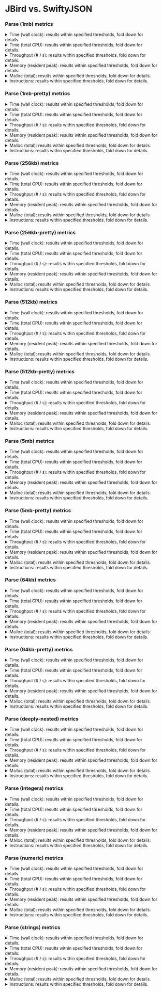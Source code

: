 # JBird vs. SwiftyJSON

### Parse (1mb) metrics

<details><summary>Time (wall clock): results within specified thresholds, fold down for details.</summary>
<p>

|         Time (wall clock) (μs) *         |        p0 |       p25 |       p50 |       p75 |       p90 |       p99 |      p100 |   Samples |
|:----------------------------------------:|----------:|----------:|----------:|----------:|----------:|----------:|----------:|----------:|
|                swiftyjson                |        10 |        10 |        10 |        10 |        11 |        12 |        12 |        97 |
|                  jbird                   |         2 |         2 |         2 |         2 |         2 |         3 |         3 |       466 |
|                    Δ                     |        -8 |        -8 |        -8 |        -8 |        -9 |        -9 |        -9 |       369 |
|              Improvement %               |        80 |        80 |        80 |        80 |        82 |        75 |        75 |       369 |

<p>
</details>

<details><summary>Time (total CPU): results within specified thresholds, fold down for details.</summary>
<p>

|         Time (total CPU) (μs) *          |        p0 |       p25 |       p50 |       p75 |       p90 |       p99 |      p100 |   Samples |
|:----------------------------------------:|----------:|----------:|----------:|----------:|----------:|----------:|----------:|----------:|
|                swiftyjson                |        10 |        10 |        10 |        10 |        11 |        12 |        12 |        97 |
|                  jbird                   |         2 |         2 |         2 |         2 |         2 |         3 |         3 |       466 |
|                    Δ                     |        -8 |        -8 |        -8 |        -8 |        -9 |        -9 |        -9 |       369 |
|              Improvement %               |        80 |        80 |        80 |        80 |        82 |        75 |        75 |       369 |

<p>
</details>

<details><summary>Throughput (# / s): results within specified thresholds, fold down for details.</summary>
<p>

|          Throughput (# / s) (#)          |        p0 |       p25 |       p50 |       p75 |       p90 |       p99 |      p100 |   Samples |
|:----------------------------------------:|----------:|----------:|----------:|----------:|----------:|----------:|----------:|----------:|
|                swiftyjson                |       103 |        99 |        98 |        96 |        92 |        85 |        85 |        97 |
|                  jbird                   |       534 |       486 |       481 |       473 |       461 |       385 |       309 |       466 |
|                    Δ                     |       431 |       387 |       383 |       377 |       369 |       300 |       224 |       369 |
|              Improvement %               |       418 |       391 |       391 |       393 |       401 |       353 |       264 |       369 |

<p>
</details>

<details><summary>Memory (resident peak): results within specified thresholds, fold down for details.</summary>
<p>

|        Memory (resident peak) (M)        |        p0 |       p25 |       p50 |       p75 |       p90 |       p99 |      p100 |   Samples |
|:----------------------------------------:|----------:|----------:|----------:|----------:|----------:|----------:|----------:|----------:|
|                swiftyjson                |        27 |        64 |        99 |       135 |       156 |       169 |       169 |        97 |
|                  jbird                   |        29 |        31 |        31 |        31 |        31 |        31 |        31 |       466 |
|                    Δ                     |         2 |       -33 |       -68 |      -104 |      -125 |      -138 |      -138 |       369 |
|              Improvement %               |        -7 |        52 |        69 |        77 |        80 |        82 |        82 |       369 |

<p>
</details>

<details><summary>Malloc (total): results within specified thresholds, fold down for details.</summary>
<p>

|           Malloc (total) (K) *           |        p0 |       p25 |       p50 |       p75 |       p90 |       p99 |      p100 |   Samples |
|:----------------------------------------:|----------:|----------:|----------:|----------:|----------:|----------:|----------:|----------:|
|                swiftyjson                |        21 |        21 |        21 |        21 |        21 |        21 |        21 |        97 |
|                  jbird                   |        11 |        11 |        11 |        11 |        11 |        11 |        11 |       466 |
|                    Δ                     |       -10 |       -10 |       -10 |       -10 |       -10 |       -10 |       -10 |       369 |
|              Improvement %               |        48 |        48 |        48 |        48 |        48 |        48 |        48 |       369 |

<p>
</details>

<details><summary>Instructions: results within specified thresholds, fold down for details.</summary>
<p>

|            Instructions (M) *            |        p0 |       p25 |       p50 |       p75 |       p90 |       p99 |      p100 |   Samples |
|:----------------------------------------:|----------:|----------:|----------:|----------:|----------:|----------:|----------:|----------:|
|                swiftyjson                |       239 |       239 |       240 |       240 |       240 |       252 |       252 |        97 |
|                  jbird                   |        47 |        47 |        47 |        47 |        47 |        48 |        49 |       466 |
|                    Δ                     |      -192 |      -192 |      -193 |      -193 |      -193 |      -204 |      -203 |       369 |
|              Improvement %               |        80 |        80 |        80 |        80 |        80 |        81 |        81 |       369 |

<p>
</details>

### Parse (1mb-pretty) metrics

<details><summary>Time (wall clock): results within specified thresholds, fold down for details.</summary>
<p>

|         Time (wall clock) (μs) *         |        p0 |       p25 |       p50 |       p75 |       p90 |       p99 |      p100 |   Samples |
|:----------------------------------------:|----------:|----------:|----------:|----------:|----------:|----------:|----------:|----------:|
|                swiftyjson                |        10 |        10 |        10 |        10 |        10 |        12 |        12 |        99 |
|                  jbird                   |         2 |         2 |         2 |         2 |         2 |         2 |         2 |       458 |
|                    Δ                     |        -8 |        -8 |        -8 |        -8 |        -8 |       -10 |       -10 |       359 |
|              Improvement %               |        80 |        80 |        80 |        80 |        80 |        83 |        83 |       359 |

<p>
</details>

<details><summary>Time (total CPU): results within specified thresholds, fold down for details.</summary>
<p>

|         Time (total CPU) (μs) *          |        p0 |       p25 |       p50 |       p75 |       p90 |       p99 |      p100 |   Samples |
|:----------------------------------------:|----------:|----------:|----------:|----------:|----------:|----------:|----------:|----------:|
|                swiftyjson                |        10 |        10 |        10 |        10 |        10 |        11 |        11 |        99 |
|                  jbird                   |         2 |         2 |         2 |         2 |         2 |         2 |         2 |       458 |
|                    Δ                     |        -8 |        -8 |        -8 |        -8 |        -8 |        -9 |        -9 |       359 |
|              Improvement %               |        80 |        80 |        80 |        80 |        80 |        82 |        82 |       359 |

<p>
</details>

<details><summary>Throughput (# / s): results within specified thresholds, fold down for details.</summary>
<p>

|          Throughput (# / s) (#)          |        p0 |       p25 |       p50 |       p75 |       p90 |       p99 |      p100 |   Samples |
|:----------------------------------------:|----------:|----------:|----------:|----------:|----------:|----------:|----------:|----------:|
|                swiftyjson                |       103 |       101 |       100 |        99 |        97 |        87 |        87 |        99 |
|                  jbird                   |       520 |       476 |       468 |       458 |       452 |       433 |       427 |       458 |
|                    Δ                     |       417 |       375 |       368 |       359 |       355 |       346 |       340 |       359 |
|              Improvement %               |       405 |       371 |       368 |       363 |       366 |       398 |       391 |       359 |

<p>
</details>

<details><summary>Memory (resident peak): results within specified thresholds, fold down for details.</summary>
<p>

|        Memory (resident peak) (M)        |        p0 |       p25 |       p50 |       p75 |       p90 |       p99 |      p100 |   Samples |
|:----------------------------------------:|----------:|----------:|----------:|----------:|----------:|----------:|----------:|----------:|
|                swiftyjson                |        27 |        64 |       101 |       137 |       160 |       172 |       172 |        99 |
|                  jbird                   |        29 |        31 |        31 |        31 |        31 |        31 |        31 |       458 |
|                    Δ                     |         2 |       -33 |       -70 |      -106 |      -129 |      -141 |      -141 |       359 |
|              Improvement %               |        -7 |        52 |        69 |        77 |        81 |        82 |        82 |       359 |

<p>
</details>

<details><summary>Malloc (total): results within specified thresholds, fold down for details.</summary>
<p>

|           Malloc (total) (K) *           |        p0 |       p25 |       p50 |       p75 |       p90 |       p99 |      p100 |   Samples |
|:----------------------------------------:|----------:|----------:|----------:|----------:|----------:|----------:|----------:|----------:|
|                swiftyjson                |        21 |        21 |        21 |        21 |        21 |        21 |        21 |        99 |
|                  jbird                   |        11 |        11 |        11 |        11 |        11 |        11 |        11 |       458 |
|                    Δ                     |       -10 |       -10 |       -10 |       -10 |       -10 |       -10 |       -10 |       359 |
|              Improvement %               |        48 |        48 |        48 |        48 |        48 |        48 |        48 |       359 |

<p>
</details>

<details><summary>Instructions: results within specified thresholds, fold down for details.</summary>
<p>

|            Instructions (M) *            |        p0 |       p25 |       p50 |       p75 |       p90 |       p99 |      p100 |   Samples |
|:----------------------------------------:|----------:|----------:|----------:|----------:|----------:|----------:|----------:|----------:|
|                swiftyjson                |       236 |       237 |       237 |       237 |       237 |       250 |       250 |        99 |
|                  jbird                   |        48 |        48 |        48 |        48 |        48 |        50 |        50 |       458 |
|                    Δ                     |      -188 |      -189 |      -189 |      -189 |      -189 |      -200 |      -200 |       359 |
|              Improvement %               |        80 |        80 |        80 |        80 |        80 |        80 |        80 |       359 |

<p>
</details>

### Parse (256kb) metrics

<details><summary>Time (wall clock): results within specified thresholds, fold down for details.</summary>
<p>

|         Time (wall clock) (μs) *         |        p0 |       p25 |       p50 |       p75 |       p90 |       p99 |      p100 |   Samples |
|:----------------------------------------:|----------:|----------:|----------:|----------:|----------:|----------:|----------:|----------:|
|                swiftyjson                |      2380 |      2595 |      2626 |      2652 |      2687 |      2804 |      2850 |       376 |
|                  jbird                   |       464 |       511 |       518 |       528 |       537 |       566 |       589 |      1792 |
|                    Δ                     |     -1916 |     -2084 |     -2108 |     -2124 |     -2150 |     -2238 |     -2261 |      1416 |
|              Improvement %               |        81 |        80 |        80 |        80 |        80 |        80 |        79 |      1416 |

<p>
</details>

<details><summary>Time (total CPU): results within specified thresholds, fold down for details.</summary>
<p>

|         Time (total CPU) (μs) *          |        p0 |       p25 |       p50 |       p75 |       p90 |       p99 |      p100 |   Samples |
|:----------------------------------------:|----------:|----------:|----------:|----------:|----------:|----------:|----------:|----------:|
|                swiftyjson                |      2381 |      2597 |      2628 |      2656 |      2689 |      2812 |      2851 |       376 |
|                  jbird                   |       466 |       513 |       520 |       530 |       539 |       567 |       594 |      1792 |
|                    Δ                     |     -1915 |     -2084 |     -2108 |     -2126 |     -2150 |     -2245 |     -2257 |      1416 |
|              Improvement %               |        80 |        80 |        80 |        80 |        80 |        80 |        79 |      1416 |

<p>
</details>

<details><summary>Throughput (# / s): results within specified thresholds, fold down for details.</summary>
<p>

|          Throughput (# / s) (#)          |        p0 |       p25 |       p50 |       p75 |       p90 |       p99 |      p100 |   Samples |
|:----------------------------------------:|----------:|----------:|----------:|----------:|----------:|----------:|----------:|----------:|
|                swiftyjson                |       420 |       385 |       381 |       377 |       372 |       357 |       351 |       376 |
|                  jbird                   |      2154 |      1958 |      1929 |      1895 |      1863 |      1768 |      1697 |      1792 |
|                    Δ                     |      1734 |      1573 |      1548 |      1518 |      1491 |      1411 |      1346 |      1416 |
|              Improvement %               |       413 |       409 |       406 |       403 |       401 |       395 |       383 |      1416 |

<p>
</details>

<details><summary>Memory (resident peak): results within specified thresholds, fold down for details.</summary>
<p>

|        Memory (resident peak) (M)        |        p0 |       p25 |       p50 |       p75 |       p90 |       p99 |      p100 |   Samples |
|:----------------------------------------:|----------:|----------:|----------:|----------:|----------:|----------:|----------:|----------:|
|                swiftyjson                |        26 |        60 |        95 |       129 |       151 |       163 |       165 |       376 |
|                  jbird                   |        26 |        27 |        27 |        27 |        27 |        27 |        27 |      1792 |
|                    Δ                     |         0 |       -33 |       -68 |      -102 |      -124 |      -136 |      -138 |      1416 |
|              Improvement %               |         0 |        55 |        72 |        79 |        82 |        83 |        84 |      1416 |

<p>
</details>

<details><summary>Malloc (total): results within specified thresholds, fold down for details.</summary>
<p>

|             Malloc (total) *             |        p0 |       p25 |       p50 |       p75 |       p90 |       p99 |      p100 |   Samples |
|:----------------------------------------:|----------:|----------:|----------:|----------:|----------:|----------:|----------:|----------:|
|                swiftyjson                |      5341 |      5343 |      5343 |      5343 |      5343 |      5343 |      5343 |       376 |
|                  jbird                   |      2636 |      2636 |      2636 |      2636 |      2636 |      2636 |      2636 |      1792 |
|                    Δ                     |     -2705 |     -2707 |     -2707 |     -2707 |     -2707 |     -2707 |     -2707 |      1416 |
|              Improvement %               |        51 |        51 |        51 |        51 |        51 |        51 |        51 |      1416 |

<p>
</details>

<details><summary>Instructions: results within specified thresholds, fold down for details.</summary>
<p>

|            Instructions (M) *            |        p0 |       p25 |       p50 |       p75 |       p90 |       p99 |      p100 |   Samples |
|:----------------------------------------:|----------:|----------:|----------:|----------:|----------:|----------:|----------:|----------:|
|                swiftyjson                |        61 |        61 |        61 |        61 |        61 |        64 |        64 |       376 |
|                  jbird                   |        12 |        12 |        12 |        12 |        12 |        12 |        12 |      1792 |
|                    Δ                     |       -49 |       -49 |       -49 |       -49 |       -49 |       -52 |       -52 |      1416 |
|              Improvement %               |        80 |        80 |        80 |        80 |        80 |        81 |        81 |      1416 |

<p>
</details>

### Parse (256kb-pretty) metrics

<details><summary>Time (wall clock): results within specified thresholds, fold down for details.</summary>
<p>

|         Time (wall clock) (μs) *         |        p0 |       p25 |       p50 |       p75 |       p90 |       p99 |      p100 |   Samples |
|:----------------------------------------:|----------:|----------:|----------:|----------:|----------:|----------:|----------:|----------:|
|                swiftyjson                |      2216 |      2390 |      2415 |      2445 |      2486 |      2617 |      2734 |       407 |
|                  jbird                   |       480 |       521 |       528 |       547 |       562 |       608 |      1099 |      1740 |
|                    Δ                     |     -1736 |     -1869 |     -1887 |     -1898 |     -1924 |     -2009 |     -1635 |      1333 |
|              Improvement %               |        78 |        78 |        78 |        78 |        77 |        77 |        60 |      1333 |

<p>
</details>

<details><summary>Time (total CPU): results within specified thresholds, fold down for details.</summary>
<p>

|         Time (total CPU) (μs) *          |        p0 |       p25 |       p50 |       p75 |       p90 |       p99 |      p100 |   Samples |
|:----------------------------------------:|----------:|----------:|----------:|----------:|----------:|----------:|----------:|----------:|
|                swiftyjson                |      2218 |      2392 |      2417 |      2447 |      2488 |      2619 |      2742 |       407 |
|                  jbird                   |       482 |       523 |       530 |       549 |       563 |       610 |       765 |      1740 |
|                    Δ                     |     -1736 |     -1869 |     -1887 |     -1898 |     -1925 |     -2009 |     -1977 |      1333 |
|              Improvement %               |        78 |        78 |        78 |        78 |        77 |        77 |        72 |      1333 |

<p>
</details>

<details><summary>Throughput (# / s): results within specified thresholds, fold down for details.</summary>
<p>

|          Throughput (# / s) (#)          |        p0 |       p25 |       p50 |       p75 |       p90 |       p99 |      p100 |   Samples |
|:----------------------------------------:|----------:|----------:|----------:|----------:|----------:|----------:|----------:|----------:|
|                swiftyjson                |       451 |       419 |       414 |       409 |       402 |       382 |       366 |       407 |
|                  jbird                   |      2082 |      1919 |      1893 |      1827 |      1781 |      1645 |       910 |      1740 |
|                    Δ                     |      1631 |      1500 |      1479 |      1418 |      1379 |      1263 |       544 |      1333 |
|              Improvement %               |       362 |       358 |       357 |       347 |       343 |       331 |       149 |      1333 |

<p>
</details>

<details><summary>Memory (resident peak): results within specified thresholds, fold down for details.</summary>
<p>

|        Memory (resident peak) (M)        |        p0 |       p25 |       p50 |       p75 |       p90 |       p99 |      p100 |   Samples |
|:----------------------------------------:|----------:|----------:|----------:|----------:|----------:|----------:|----------:|----------:|
|                swiftyjson                |        26 |        65 |       101 |       139 |       161 |       174 |       176 |       407 |
|                  jbird                   |        26 |        27 |        27 |        27 |        27 |        27 |        27 |      1740 |
|                    Δ                     |         0 |       -38 |       -74 |      -112 |      -134 |      -147 |      -149 |      1333 |
|              Improvement %               |         0 |        58 |        73 |        81 |        83 |        84 |        85 |      1333 |

<p>
</details>

<details><summary>Malloc (total): results within specified thresholds, fold down for details.</summary>
<p>

|             Malloc (total) *             |        p0 |       p25 |       p50 |       p75 |       p90 |       p99 |      p100 |   Samples |
|:----------------------------------------:|----------:|----------:|----------:|----------:|----------:|----------:|----------:|----------:|
|                swiftyjson                |      5341 |      5343 |      5343 |      5343 |      5343 |      5343 |      5343 |       407 |
|                  jbird                   |      2636 |      2636 |      2636 |      2636 |      2636 |      2636 |      2636 |      1740 |
|                    Δ                     |     -2705 |     -2707 |     -2707 |     -2707 |     -2707 |     -2707 |     -2707 |      1333 |
|              Improvement %               |        51 |        51 |        51 |        51 |        51 |        51 |        51 |      1333 |

<p>
</details>

<details><summary>Instructions: results within specified thresholds, fold down for details.</summary>
<p>

|            Instructions (M) *            |        p0 |       p25 |       p50 |       p75 |       p90 |       p99 |      p100 |   Samples |
|:----------------------------------------:|----------:|----------:|----------:|----------:|----------:|----------:|----------:|----------:|
|                swiftyjson                |        59 |        59 |        59 |        59 |        59 |        62 |        62 |       407 |
|                  jbird                   |        12 |        12 |        12 |        12 |        12 |        12 |        13 |      1740 |
|                    Δ                     |       -47 |       -47 |       -47 |       -47 |       -47 |       -50 |       -49 |      1333 |
|              Improvement %               |        80 |        80 |        80 |        80 |        80 |        81 |        79 |      1333 |

<p>
</details>

### Parse (512kb) metrics

<details><summary>Time (wall clock): results within specified thresholds, fold down for details.</summary>
<p>

|         Time (wall clock) (μs) *         |        p0 |       p25 |       p50 |       p75 |       p90 |       p99 |      p100 |   Samples |
|:----------------------------------------:|----------:|----------:|----------:|----------:|----------:|----------:|----------:|----------:|
|                swiftyjson                |      4535 |      4792 |      4821 |      4854 |      4887 |      5059 |      5212 |       206 |
|                  jbird                   |       946 |      1029 |      1036 |      1049 |      1078 |      1117 |      1162 |       926 |
|                    Δ                     |     -3589 |     -3763 |     -3785 |     -3805 |     -3809 |     -3942 |     -4050 |       720 |
|              Improvement %               |        79 |        79 |        79 |        78 |        78 |        78 |        78 |       720 |

<p>
</details>

<details><summary>Time (total CPU): results within specified thresholds, fold down for details.</summary>
<p>

|         Time (total CPU) (μs) *          |        p0 |       p25 |       p50 |       p75 |       p90 |       p99 |      p100 |   Samples |
|:----------------------------------------:|----------:|----------:|----------:|----------:|----------:|----------:|----------:|----------:|
|                swiftyjson                |      4542 |      4796 |      4825 |      4858 |      4887 |      5063 |      5216 |       206 |
|                  jbird                   |       947 |      1030 |      1038 |      1051 |      1080 |      1119 |      1166 |       926 |
|                    Δ                     |     -3595 |     -3766 |     -3787 |     -3807 |     -3807 |     -3944 |     -4050 |       720 |
|              Improvement %               |        79 |        79 |        78 |        78 |        78 |        78 |        78 |       720 |

<p>
</details>

<details><summary>Throughput (# / s): results within specified thresholds, fold down for details.</summary>
<p>

|          Throughput (# / s) (#)          |        p0 |       p25 |       p50 |       p75 |       p90 |       p99 |      p100 |   Samples |
|:----------------------------------------:|----------:|----------:|----------:|----------:|----------:|----------:|----------:|----------:|
|                swiftyjson                |       220 |       209 |       208 |       206 |       205 |       198 |       192 |       206 |
|                  jbird                   |      1057 |       973 |       965 |       954 |       928 |       895 |       861 |       926 |
|                    Δ                     |       837 |       764 |       757 |       748 |       723 |       697 |       669 |       720 |
|              Improvement %               |       380 |       366 |       364 |       363 |       353 |       352 |       348 |       720 |

<p>
</details>

<details><summary>Memory (resident peak): results within specified thresholds, fold down for details.</summary>
<p>

|        Memory (resident peak) (M)        |        p0 |       p25 |       p50 |       p75 |       p90 |       p99 |      p100 |   Samples |
|:----------------------------------------:|----------:|----------:|----------:|----------:|----------:|----------:|----------:|----------:|
|                swiftyjson                |        26 |        64 |       102 |       139 |       163 |       176 |       178 |       206 |
|                  jbird                   |        26 |        28 |        28 |        28 |        28 |        28 |        28 |       926 |
|                    Δ                     |         0 |       -36 |       -74 |      -111 |      -135 |      -148 |      -150 |       720 |
|              Improvement %               |         0 |        56 |        73 |        80 |        83 |        84 |        84 |       720 |

<p>
</details>

<details><summary>Malloc (total): results within specified thresholds, fold down for details.</summary>
<p>

|             Malloc (total) *             |        p0 |       p25 |       p50 |       p75 |       p90 |       p99 |      p100 |   Samples |
|:----------------------------------------:|----------:|----------:|----------:|----------:|----------:|----------:|----------:|----------:|
|                swiftyjson                |        11 |        11 |        11 |        11 |        11 |        11 |        11 |       206 |
|                  jbird                   |         5 |         5 |         5 |         5 |         5 |         5 |         5 |       926 |
|                    Δ                     |        -6 |        -6 |        -6 |        -6 |        -6 |        -6 |        -6 |       720 |
|              Improvement %               |        55 |        55 |        55 |        55 |        55 |        55 |        55 |       720 |

<p>
</details>

<details><summary>Instructions: results within specified thresholds, fold down for details.</summary>
<p>

|            Instructions (M) *            |        p0 |       p25 |       p50 |       p75 |       p90 |       p99 |      p100 |   Samples |
|:----------------------------------------:|----------:|----------:|----------:|----------:|----------:|----------:|----------:|----------:|
|                swiftyjson                |       117 |       117 |       117 |       117 |       117 |       122 |       124 |       206 |
|                  jbird                   |        24 |        24 |        24 |        24 |        24 |        24 |        25 |       926 |
|                    Δ                     |       -93 |       -93 |       -93 |       -93 |       -93 |       -98 |       -99 |       720 |
|              Improvement %               |        79 |        79 |        79 |        79 |        79 |        80 |        80 |       720 |

<p>
</details>

### Parse (512kb-pretty) metrics

<details><summary>Time (wall clock): results within specified thresholds, fold down for details.</summary>
<p>

|         Time (wall clock) (μs) *         |        p0 |       p25 |       p50 |       p75 |       p90 |       p99 |      p100 |   Samples |
|:----------------------------------------:|----------:|----------:|----------:|----------:|----------:|----------:|----------:|----------:|
|                swiftyjson                |      4588 |      4874 |      4903 |      4936 |      4977 |      5091 |      5307 |       203 |
|                  jbird                   |       966 |      1037 |      1056 |      1081 |      1102 |      1150 |      1310 |       909 |
|                    Δ                     |     -3622 |     -3837 |     -3847 |     -3855 |     -3875 |     -3941 |     -3997 |       706 |
|              Improvement %               |        79 |        79 |        78 |        78 |        78 |        77 |        75 |       706 |

<p>
</details>

<details><summary>Time (total CPU): results within specified thresholds, fold down for details.</summary>
<p>

|         Time (total CPU) (μs) *          |        p0 |       p25 |       p50 |       p75 |       p90 |       p99 |      p100 |   Samples |
|:----------------------------------------:|----------:|----------:|----------:|----------:|----------:|----------:|----------:|----------:|
|                swiftyjson                |      4589 |      4878 |      4903 |      4936 |      4981 |      5100 |      5300 |       203 |
|                  jbird                   |       967 |      1039 |      1058 |      1083 |      1104 |      1151 |      1263 |       909 |
|                    Δ                     |     -3622 |     -3839 |     -3845 |     -3853 |     -3877 |     -3949 |     -4037 |       706 |
|              Improvement %               |        79 |        79 |        78 |        78 |        78 |        77 |        76 |       706 |

<p>
</details>

<details><summary>Throughput (# / s): results within specified thresholds, fold down for details.</summary>
<p>

|          Throughput (# / s) (#)          |        p0 |       p25 |       p50 |       p75 |       p90 |       p99 |      p100 |   Samples |
|:----------------------------------------:|----------:|----------:|----------:|----------:|----------:|----------:|----------:|----------:|
|                swiftyjson                |       218 |       205 |       204 |       203 |       201 |       196 |       188 |       203 |
|                  jbird                   |      1036 |       964 |       948 |       925 |       908 |       870 |       764 |       909 |
|                    Δ                     |       818 |       759 |       744 |       722 |       707 |       674 |       576 |       706 |
|              Improvement %               |       375 |       370 |       365 |       356 |       352 |       344 |       306 |       706 |

<p>
</details>

<details><summary>Memory (resident peak): results within specified thresholds, fold down for details.</summary>
<p>

|        Memory (resident peak) (M)        |        p0 |       p25 |       p50 |       p75 |       p90 |       p99 |      p100 |   Samples |
|:----------------------------------------:|----------:|----------:|----------:|----------:|----------:|----------:|----------:|----------:|
|                swiftyjson                |        26 |        64 |       100 |       139 |       161 |       174 |       174 |       203 |
|                  jbird                   |        26 |        28 |        28 |        28 |        28 |        28 |        28 |       909 |
|                    Δ                     |         0 |       -36 |       -72 |      -111 |      -133 |      -146 |      -146 |       706 |
|              Improvement %               |         0 |        56 |        72 |        80 |        83 |        84 |        84 |       706 |

<p>
</details>

<details><summary>Malloc (total): results within specified thresholds, fold down for details.</summary>
<p>

|             Malloc (total) *             |        p0 |       p25 |       p50 |       p75 |       p90 |       p99 |      p100 |   Samples |
|:----------------------------------------:|----------:|----------:|----------:|----------:|----------:|----------:|----------:|----------:|
|                swiftyjson                |        11 |        11 |        11 |        11 |        11 |        11 |        11 |       203 |
|                  jbird                   |         5 |         5 |         5 |         5 |         5 |         5 |         5 |       909 |
|                    Δ                     |        -6 |        -6 |        -6 |        -6 |        -6 |        -6 |        -6 |       706 |
|              Improvement %               |        55 |        55 |        55 |        55 |        55 |        55 |        55 |       706 |

<p>
</details>

<details><summary>Instructions: results within specified thresholds, fold down for details.</summary>
<p>

|            Instructions (M) *            |        p0 |       p25 |       p50 |       p75 |       p90 |       p99 |      p100 |   Samples |
|:----------------------------------------:|----------:|----------:|----------:|----------:|----------:|----------:|----------:|----------:|
|                swiftyjson                |       118 |       118 |       118 |       118 |       118 |       123 |       125 |       203 |
|                  jbird                   |        24 |        24 |        24 |        24 |        24 |        25 |        25 |       909 |
|                    Δ                     |       -94 |       -94 |       -94 |       -94 |       -94 |       -98 |      -100 |       706 |
|              Improvement %               |        80 |        80 |        80 |        80 |        80 |        80 |        80 |       706 |

<p>
</details>

### Parse (5mb) metrics

<details><summary>Time (wall clock): results within specified thresholds, fold down for details.</summary>
<p>

|         Time (wall clock) (ms) *         |        p0 |       p25 |       p50 |       p75 |       p90 |       p99 |      p100 |   Samples |
|:----------------------------------------:|----------:|----------:|----------:|----------:|----------:|----------:|----------:|----------:|
|                swiftyjson                |        48 |        49 |        50 |        50 |        50 |        54 |        54 |        21 |
|                  jbird                   |        11 |        11 |        11 |        12 |        12 |        13 |        13 |        86 |
|                    Δ                     |       -37 |       -38 |       -39 |       -38 |       -38 |       -41 |       -41 |        65 |
|              Improvement %               |        77 |        78 |        78 |        76 |        76 |        76 |        76 |        65 |

<p>
</details>

<details><summary>Time (total CPU): results within specified thresholds, fold down for details.</summary>
<p>

|         Time (total CPU) (ms) *          |        p0 |       p25 |       p50 |       p75 |       p90 |       p99 |      p100 |   Samples |
|:----------------------------------------:|----------:|----------:|----------:|----------:|----------:|----------:|----------:|----------:|
|                swiftyjson                |        48 |        49 |        50 |        50 |        50 |        52 |        52 |        21 |
|                  jbird                   |        11 |        11 |        11 |        12 |        12 |        12 |        12 |        86 |
|                    Δ                     |       -37 |       -38 |       -39 |       -38 |       -38 |       -40 |       -40 |        65 |
|              Improvement %               |        77 |        78 |        78 |        76 |        76 |        77 |        77 |        65 |

<p>
</details>

<details><summary>Throughput (# / s): results within specified thresholds, fold down for details.</summary>
<p>

|          Throughput (# / s) (#)          |        p0 |       p25 |       p50 |       p75 |       p90 |       p99 |      p100 |   Samples |
|:----------------------------------------:|----------:|----------:|----------:|----------:|----------:|----------:|----------:|----------:|
|                swiftyjson                |        21 |        20 |        20 |        20 |        20 |        19 |        19 |        21 |
|                  jbird                   |        93 |        88 |        87 |        87 |        85 |        78 |        78 |        86 |
|                    Δ                     |        72 |        68 |        67 |        67 |        65 |        59 |        59 |        65 |
|              Improvement %               |       343 |       340 |       335 |       335 |       325 |       311 |       311 |        65 |

<p>
</details>

<details><summary>Memory (resident peak): results within specified thresholds, fold down for details.</summary>
<p>

|        Memory (resident peak) (M)        |        p0 |       p25 |       p50 |       p75 |       p90 |       p99 |      p100 |   Samples |
|:----------------------------------------:|----------:|----------:|----------:|----------:|----------:|----------:|----------:|----------:|
|                swiftyjson                |        48 |        84 |       120 |       155 |       177 |       197 |       197 |        21 |
|                  jbird                   |        28 |        50 |        50 |        50 |        50 |        50 |        50 |        86 |
|                    Δ                     |       -20 |       -34 |       -70 |      -105 |      -127 |      -147 |      -147 |        65 |
|              Improvement %               |        42 |        40 |        58 |        68 |        72 |        75 |        75 |        65 |

<p>
</details>

<details><summary>Malloc (total): results within specified thresholds, fold down for details.</summary>
<p>

|           Malloc (total) (K) *           |        p0 |       p25 |       p50 |       p75 |       p90 |       p99 |      p100 |   Samples |
|:----------------------------------------:|----------:|----------:|----------:|----------:|----------:|----------:|----------:|----------:|
|                swiftyjson                |       105 |       105 |       105 |       105 |       105 |       105 |       105 |        21 |
|                  jbird                   |        53 |        53 |        53 |        53 |        53 |        53 |        53 |        86 |
|                    Δ                     |       -52 |       -52 |       -52 |       -52 |       -52 |       -52 |       -52 |        65 |
|              Improvement %               |        50 |        50 |        50 |        50 |        50 |        50 |        50 |        65 |

<p>
</details>

<details><summary>Instructions: results within specified thresholds, fold down for details.</summary>
<p>

|            Instructions (M) *            |        p0 |       p25 |       p50 |       p75 |       p90 |       p99 |      p100 |   Samples |
|:----------------------------------------:|----------:|----------:|----------:|----------:|----------:|----------:|----------:|----------:|
|                swiftyjson                |      1170 |      1172 |      1173 |      1174 |      1177 |      1179 |      1179 |        21 |
|                  jbird                   |       246 |       246 |       246 |       246 |       246 |       251 |       251 |        86 |
|                    Δ                     |      -924 |      -926 |      -927 |      -928 |      -931 |      -928 |      -928 |        65 |
|              Improvement %               |        79 |        79 |        79 |        79 |        79 |        79 |        79 |        65 |

<p>
</details>

### Parse (5mb-pretty) metrics

<details><summary>Time (wall clock): results within specified thresholds, fold down for details.</summary>
<p>

|         Time (wall clock) (ms) *         |        p0 |       p25 |       p50 |       p75 |       p90 |       p99 |      p100 |   Samples |
|:----------------------------------------:|----------:|----------:|----------:|----------:|----------:|----------:|----------:|----------:|
|                swiftyjson                |        55 |        55 |        56 |        56 |        57 |        57 |        57 |        18 |
|                  jbird                   |        11 |        12 |        12 |        12 |        12 |        13 |        13 |        84 |
|                    Δ                     |       -44 |       -43 |       -44 |       -44 |       -45 |       -44 |       -44 |        66 |
|              Improvement %               |        80 |        78 |        79 |        79 |        79 |        77 |        77 |        66 |

<p>
</details>

<details><summary>Time (total CPU): results within specified thresholds, fold down for details.</summary>
<p>

|         Time (total CPU) (ms) *          |        p0 |       p25 |       p50 |       p75 |       p90 |       p99 |      p100 |   Samples |
|:----------------------------------------:|----------:|----------:|----------:|----------:|----------:|----------:|----------:|----------:|
|                swiftyjson                |        55 |        55 |        56 |        56 |        57 |        57 |        57 |        18 |
|                  jbird                   |        11 |        12 |        12 |        12 |        12 |        13 |        13 |        84 |
|                    Δ                     |       -44 |       -43 |       -44 |       -44 |       -45 |       -44 |       -44 |        66 |
|              Improvement %               |        80 |        78 |        79 |        79 |        79 |        77 |        77 |        66 |

<p>
</details>

<details><summary>Throughput (# / s): results within specified thresholds, fold down for details.</summary>
<p>

|          Throughput (# / s) (#)          |        p0 |       p25 |       p50 |       p75 |       p90 |       p99 |      p100 |   Samples |
|:----------------------------------------:|----------:|----------:|----------:|----------:|----------:|----------:|----------:|----------:|
|                swiftyjson                |        18 |        18 |        18 |        18 |        18 |        18 |        18 |        18 |
|                  jbird                   |        89 |        86 |        85 |        83 |        82 |        76 |        76 |        84 |
|                    Δ                     |        71 |        68 |        67 |        65 |        64 |        58 |        58 |        66 |
|              Improvement %               |       394 |       378 |       372 |       361 |       356 |       322 |       322 |        66 |

<p>
</details>

<details><summary>Memory (resident peak): results within specified thresholds, fold down for details.</summary>
<p>

|        Memory (resident peak) (M)        |        p0 |       p25 |       p50 |       p75 |       p90 |       p99 |      p100 |   Samples |
|:----------------------------------------:|----------:|----------:|----------:|----------:|----------:|----------:|----------:|----------:|
|                swiftyjson                |        48 |        77 |       111 |       145 |       168 |       175 |       175 |        18 |
|                  jbird                   |        28 |        51 |        51 |        52 |        52 |        52 |        52 |        84 |
|                    Δ                     |       -20 |       -26 |       -60 |       -93 |      -116 |      -123 |      -123 |        66 |
|              Improvement %               |        42 |        34 |        54 |        64 |        69 |        70 |        70 |        66 |

<p>
</details>

<details><summary>Malloc (total): results within specified thresholds, fold down for details.</summary>
<p>

|           Malloc (total) (K) *           |        p0 |       p25 |       p50 |       p75 |       p90 |       p99 |      p100 |   Samples |
|:----------------------------------------:|----------:|----------:|----------:|----------:|----------:|----------:|----------:|----------:|
|                swiftyjson                |       105 |       105 |       105 |       105 |       105 |       105 |       105 |        18 |
|                  jbird                   |        53 |        53 |        53 |        53 |        53 |        53 |        53 |        84 |
|                    Δ                     |       -52 |       -52 |       -52 |       -52 |       -52 |       -52 |       -52 |        66 |
|              Improvement %               |        50 |        50 |        50 |        50 |        50 |        50 |        50 |        66 |

<p>
</details>

<details><summary>Instructions: results within specified thresholds, fold down for details.</summary>
<p>

|            Instructions (M) *            |        p0 |       p25 |       p50 |       p75 |       p90 |       p99 |      p100 |   Samples |
|:----------------------------------------:|----------:|----------:|----------:|----------:|----------:|----------:|----------:|----------:|
|                swiftyjson                |      1277 |      1279 |      1279 |      1282 |      1285 |      1286 |      1286 |        18 |
|                  jbird                   |       252 |       252 |       252 |       252 |       252 |       261 |       261 |        84 |
|                    Δ                     |     -1025 |     -1027 |     -1027 |     -1030 |     -1033 |     -1025 |     -1025 |        66 |
|              Improvement %               |        80 |        80 |        80 |        80 |        80 |        80 |        80 |        66 |

<p>
</details>

### Parse (64kb) metrics

<details><summary>Time (wall clock): results within specified thresholds, fold down for details.</summary>
<p>

|         Time (wall clock) (μs) *         |        p0 |       p25 |       p50 |       p75 |       p90 |       p99 |      p100 |   Samples |
|:----------------------------------------:|----------:|----------:|----------:|----------:|----------:|----------:|----------:|----------:|
|                swiftyjson                |       552 |       599 |       613 |       629 |       638 |       672 |       775 |      1532 |
|                  jbird                   |       116 |       127 |       131 |       133 |       136 |       145 |       178 |      5987 |
|                    Δ                     |      -436 |      -472 |      -482 |      -496 |      -502 |      -527 |      -597 |      4455 |
|              Improvement %               |        79 |        79 |        79 |        79 |        79 |        78 |        77 |      4455 |

<p>
</details>

<details><summary>Time (total CPU): results within specified thresholds, fold down for details.</summary>
<p>

|         Time (total CPU) (μs) *          |        p0 |       p25 |       p50 |       p75 |       p90 |       p99 |      p100 |   Samples |
|:----------------------------------------:|----------:|----------:|----------:|----------:|----------:|----------:|----------:|----------:|
|                swiftyjson                |       554 |       600 |       615 |       631 |       639 |       675 |       761 |      1532 |
|                  jbird                   |       117 |       129 |       133 |       135 |       137 |       148 |       180 |      5987 |
|                    Δ                     |      -437 |      -471 |      -482 |      -496 |      -502 |      -527 |      -581 |      4455 |
|              Improvement %               |        79 |        78 |        78 |        79 |        79 |        78 |        76 |      4455 |

<p>
</details>

<details><summary>Throughput (# / s): results within specified thresholds, fold down for details.</summary>
<p>

|          Throughput (# / s) (#)          |        p0 |       p25 |       p50 |       p75 |       p90 |       p99 |      p100 |   Samples |
|:----------------------------------------:|----------:|----------:|----------:|----------:|----------:|----------:|----------:|----------:|
|                swiftyjson                |      1810 |      1671 |      1632 |      1590 |      1569 |      1488 |      1290 |      1532 |
|                  jbird                   |      8618 |      7871 |      7627 |      7507 |      7379 |      6903 |      5622 |      5987 |
|                    Δ                     |      6808 |      6200 |      5995 |      5917 |      5810 |      5415 |      4332 |      4455 |
|              Improvement %               |       376 |       371 |       367 |       372 |       370 |       364 |       336 |      4455 |

<p>
</details>

<details><summary>Memory (resident peak): results within specified thresholds, fold down for details.</summary>
<p>

|        Memory (resident peak) (M)        |        p0 |       p25 |       p50 |       p75 |       p90 |       p99 |      p100 |   Samples |
|:----------------------------------------:|----------:|----------:|----------:|----------:|----------:|----------:|----------:|----------:|
|                swiftyjson                |        25 |        62 |        99 |       138 |       160 |       173 |       175 |      1532 |
|                  jbird                   |        25 |        25 |        26 |        26 |        26 |        26 |        26 |      5987 |
|                    Δ                     |         0 |       -37 |       -73 |      -112 |      -134 |      -147 |      -149 |      4455 |
|              Improvement %               |         0 |        60 |        74 |        81 |        84 |        85 |        85 |      4455 |

<p>
</details>

<details><summary>Malloc (total): results within specified thresholds, fold down for details.</summary>
<p>

|             Malloc (total) *             |        p0 |       p25 |       p50 |       p75 |       p90 |       p99 |      p100 |   Samples |
|:----------------------------------------:|----------:|----------:|----------:|----------:|----------:|----------:|----------:|----------:|
|                swiftyjson                |      1384 |      1384 |      1384 |      1384 |      1384 |      1384 |      1386 |      1532 |
|                  jbird                   |       662 |       662 |       662 |       662 |       662 |       662 |       662 |      5987 |
|                    Δ                     |      -722 |      -722 |      -722 |      -722 |      -722 |      -722 |      -724 |      4455 |
|              Improvement %               |        52 |        52 |        52 |        52 |        52 |        52 |        52 |      4455 |

<p>
</details>

<details><summary>Instructions: results within specified thresholds, fold down for details.</summary>
<p>

|            Instructions (K) *            |        p0 |       p25 |       p50 |       p75 |       p90 |       p99 |      p100 |   Samples |
|:----------------------------------------:|----------:|----------:|----------:|----------:|----------:|----------:|----------:|----------:|
|                swiftyjson                |        15 |        15 |        15 |        15 |        15 |        16 |        16 |      1532 |
|                  jbird                   |         3 |         3 |         3 |         3 |         3 |         3 |         3 |      5987 |
|                    Δ                     |       -12 |       -12 |       -12 |       -12 |       -12 |       -13 |       -13 |      4455 |
|              Improvement %               |        80 |        80 |        80 |        80 |        80 |        81 |        81 |      4455 |

<p>
</details>

### Parse (64kb-pretty) metrics

<details><summary>Time (wall clock): results within specified thresholds, fold down for details.</summary>
<p>

|         Time (wall clock) (μs) *         |        p0 |       p25 |       p50 |       p75 |       p90 |       p99 |      p100 |   Samples |
|:----------------------------------------:|----------:|----------:|----------:|----------:|----------:|----------:|----------:|----------:|
|                swiftyjson                |       551 |       604 |       611 |       618 |       628 |       664 |       686 |      1539 |
|                  jbird                   |       120 |       131 |       134 |       137 |       139 |       148 |       177 |      5870 |
|                    Δ                     |      -431 |      -473 |      -477 |      -481 |      -489 |      -516 |      -509 |      4331 |
|              Improvement %               |        78 |        78 |        78 |        78 |        78 |        78 |        74 |      4331 |

<p>
</details>

<details><summary>Time (total CPU): results within specified thresholds, fold down for details.</summary>
<p>

|         Time (total CPU) (μs) *          |        p0 |       p25 |       p50 |       p75 |       p90 |       p99 |      p100 |   Samples |
|:----------------------------------------:|----------:|----------:|----------:|----------:|----------:|----------:|----------:|----------:|
|                swiftyjson                |       552 |       606 |       613 |       620 |       631 |       665 |       688 |      1539 |
|                  jbird                   |       122 |       132 |       136 |       138 |       140 |       150 |       176 |      5870 |
|                    Δ                     |      -430 |      -474 |      -477 |      -482 |      -491 |      -515 |      -512 |      4331 |
|              Improvement %               |        78 |        78 |        78 |        78 |        78 |        77 |        74 |      4331 |

<p>
</details>

<details><summary>Throughput (# / s): results within specified thresholds, fold down for details.</summary>
<p>

|          Throughput (# / s) (#)          |        p0 |       p25 |       p50 |       p75 |       p90 |       p99 |      p100 |   Samples |
|:----------------------------------------:|----------:|----------:|----------:|----------:|----------:|----------:|----------:|----------:|
|                swiftyjson                |      1815 |      1656 |      1637 |      1619 |      1592 |      1507 |      1457 |      1539 |
|                  jbird                   |      8328 |      7663 |      7443 |      7327 |      7219 |      6779 |      5652 |      5870 |
|                    Δ                     |      6513 |      6007 |      5806 |      5708 |      5627 |      5272 |      4195 |      4331 |
|              Improvement %               |       359 |       363 |       355 |       353 |       353 |       350 |       288 |      4331 |

<p>
</details>

<details><summary>Memory (resident peak): results within specified thresholds, fold down for details.</summary>
<p>

|        Memory (resident peak) (M)        |        p0 |       p25 |       p50 |       p75 |       p90 |       p99 |      p100 |   Samples |
|:----------------------------------------:|----------:|----------:|----------:|----------:|----------:|----------:|----------:|----------:|
|                swiftyjson                |        25 |        62 |        99 |       137 |       161 |       174 |       176 |      1539 |
|                  jbird                   |        25 |        25 |        26 |        26 |        26 |        26 |        26 |      5870 |
|                    Δ                     |         0 |       -37 |       -73 |      -111 |      -135 |      -148 |      -150 |      4331 |
|              Improvement %               |         0 |        60 |        74 |        81 |        84 |        85 |        85 |      4331 |

<p>
</details>

<details><summary>Malloc (total): results within specified thresholds, fold down for details.</summary>
<p>

|             Malloc (total) *             |        p0 |       p25 |       p50 |       p75 |       p90 |       p99 |      p100 |   Samples |
|:----------------------------------------:|----------:|----------:|----------:|----------:|----------:|----------:|----------:|----------:|
|                swiftyjson                |      1384 |      1384 |      1384 |      1384 |      1384 |      1384 |      1386 |      1539 |
|                  jbird                   |       662 |       662 |       662 |       662 |       662 |       662 |       662 |      5870 |
|                    Δ                     |      -722 |      -722 |      -722 |      -722 |      -722 |      -722 |      -724 |      4331 |
|              Improvement %               |        52 |        52 |        52 |        52 |        52 |        52 |        52 |      4331 |

<p>
</details>

<details><summary>Instructions: results within specified thresholds, fold down for details.</summary>
<p>

|            Instructions (K) *            |        p0 |       p25 |       p50 |       p75 |       p90 |       p99 |      p100 |   Samples |
|:----------------------------------------:|----------:|----------:|----------:|----------:|----------:|----------:|----------:|----------:|
|                swiftyjson                |        15 |        15 |        15 |        15 |        15 |        16 |        16 |      1539 |
|                  jbird                   |         3 |         3 |         3 |         3 |         3 |         3 |         3 |      5870 |
|                    Δ                     |       -12 |       -12 |       -12 |       -12 |       -12 |       -13 |       -13 |      4331 |
|              Improvement %               |        80 |        80 |        80 |        80 |        80 |        81 |        81 |      4331 |

<p>
</details>

### Parse (deeply-nested) metrics

<details><summary>Time (wall clock): results within specified thresholds, fold down for details.</summary>
<p>

|         Time (wall clock) (μs) *         |        p0 |       p25 |       p50 |       p75 |       p90 |       p99 |      p100 |   Samples |
|:----------------------------------------:|----------:|----------:|----------:|----------:|----------:|----------:|----------:|----------:|
|                swiftyjson                |       144 |       150 |       158 |       164 |       168 |       181 |       203 |      5276 |
|                  jbird                   |        58 |        62 |        65 |        66 |        66 |        74 |        94 |     10400 |
|                    Δ                     |       -86 |       -88 |       -93 |       -98 |      -102 |      -107 |      -109 |      5124 |
|              Improvement %               |        60 |        59 |        59 |        60 |        61 |        59 |        54 |      5124 |

<p>
</details>

<details><summary>Time (total CPU): results within specified thresholds, fold down for details.</summary>
<p>

|         Time (total CPU) (μs) *          |        p0 |       p25 |       p50 |       p75 |       p90 |       p99 |      p100 |   Samples |
|:----------------------------------------:|----------:|----------:|----------:|----------:|----------:|----------:|----------:|----------:|
|                swiftyjson                |       145 |       151 |       160 |       165 |       169 |       182 |       207 |      5276 |
|                  jbird                   |        59 |        63 |        67 |        67 |        68 |        76 |        98 |     10400 |
|                    Δ                     |       -86 |       -88 |       -93 |       -98 |      -101 |      -106 |      -109 |      5124 |
|              Improvement %               |        59 |        58 |        58 |        59 |        60 |        58 |        53 |      5124 |

<p>
</details>

<details><summary>Throughput (# / s): results within specified thresholds, fold down for details.</summary>
<p>

|          Throughput (# / s) (K)          |        p0 |       p25 |       p50 |       p75 |       p90 |       p99 |      p100 |   Samples |
|:----------------------------------------:|----------:|----------:|----------:|----------:|----------:|----------:|----------:|----------:|
|                swiftyjson                |      6936 |      6671 |      6319 |      6111 |      5975 |      5539 |      4920 |      5276 |
|                  jbird                   |     17354 |     16231 |     15279 |     15191 |     15079 |     13479 |     10587 |     10400 |
|                    Δ                     |     10418 |      9560 |      8960 |      9080 |      9104 |      7940 |      5667 |      5124 |
|              Improvement %               |       150 |       143 |       142 |       149 |       152 |       143 |       115 |      5124 |

<p>
</details>

<details><summary>Memory (resident peak): results within specified thresholds, fold down for details.</summary>
<p>

|        Memory (resident peak) (M)        |        p0 |       p25 |       p50 |       p75 |       p90 |       p99 |      p100 |   Samples |
|:----------------------------------------:|----------:|----------:|----------:|----------:|----------:|----------:|----------:|----------:|
|                swiftyjson                |        25 |        32 |        38 |        45 |        49 |        51 |        51 |      5276 |
|                  jbird                   |        25 |        25 |        25 |        25 |        25 |        25 |        25 |     10400 |
|                    Δ                     |         0 |        -7 |       -13 |       -20 |       -24 |       -26 |       -26 |      5124 |
|              Improvement %               |         0 |        22 |        34 |        44 |        49 |        51 |        51 |      5124 |

<p>
</details>

<details><summary>Malloc (total): results within specified thresholds, fold down for details.</summary>
<p>

|             Malloc (total) *             |        p0 |       p25 |       p50 |       p75 |       p90 |       p99 |      p100 |   Samples |
|:----------------------------------------:|----------:|----------:|----------:|----------:|----------:|----------:|----------:|----------:|
|                swiftyjson                |       456 |       456 |       456 |       456 |       456 |       456 |       459 |      5276 |
|                  jbird                   |       153 |       153 |       153 |       153 |       153 |       153 |       153 |     10400 |
|                    Δ                     |      -303 |      -303 |      -303 |      -303 |      -303 |      -303 |      -306 |      5124 |
|              Improvement %               |        66 |        66 |        66 |        66 |        66 |        66 |        67 |      5124 |

<p>
</details>

<details><summary>Instructions: results within specified thresholds, fold down for details.</summary>
<p>

|            Instructions (K) *            |        p0 |       p25 |       p50 |       p75 |       p90 |       p99 |      p100 |   Samples |
|:----------------------------------------:|----------:|----------:|----------:|----------:|----------:|----------:|----------:|----------:|
|                swiftyjson                |      2997 |      2998 |      3000 |      3006 |      3011 |      3125 |      3236 |      5276 |
|                  jbird                   |      1612 |      1613 |      1613 |      1613 |      1613 |      1641 |      1666 |     10400 |
|                    Δ                     |     -1385 |     -1385 |     -1387 |     -1393 |     -1398 |     -1484 |     -1570 |      5124 |
|              Improvement %               |        46 |        46 |        46 |        46 |        46 |        47 |        49 |      5124 |

<p>
</details>

### Parse (integers) metrics

<details><summary>Time (wall clock): results within specified thresholds, fold down for details.</summary>
<p>

|         Time (wall clock) (μs) *         |        p0 |       p25 |       p50 |       p75 |       p90 |       p99 |      p100 |   Samples |
|:----------------------------------------:|----------:|----------:|----------:|----------:|----------:|----------:|----------:|----------:|
|                swiftyjson                |      1549 |      1689 |      1705 |      1722 |      1740 |      1925 |      1951 |       574 |
|                  jbird                   |        86 |        96 |        98 |        99 |       101 |       114 |       178 |      7739 |
|                    Δ                     |     -1463 |     -1593 |     -1607 |     -1623 |     -1639 |     -1811 |     -1773 |      7165 |
|              Improvement %               |        94 |        94 |        94 |        94 |        94 |        94 |        91 |      7165 |

<p>
</details>

<details><summary>Time (total CPU): results within specified thresholds, fold down for details.</summary>
<p>

|         Time (total CPU) (μs) *          |        p0 |       p25 |       p50 |       p75 |       p90 |       p99 |      p100 |   Samples |
|:----------------------------------------:|----------:|----------:|----------:|----------:|----------:|----------:|----------:|----------:|
|                swiftyjson                |      1551 |      1691 |      1707 |      1724 |      1743 |      1930 |      1953 |       574 |
|                  jbird                   |        87 |        97 |       100 |       101 |       103 |       116 |       182 |      7739 |
|                    Δ                     |     -1464 |     -1594 |     -1607 |     -1623 |     -1640 |     -1814 |     -1771 |      7165 |
|              Improvement %               |        94 |        94 |        94 |        94 |        94 |        94 |        91 |      7165 |

<p>
</details>

<details><summary>Throughput (# / s): results within specified thresholds, fold down for details.</summary>
<p>

|          Throughput (# / s) (K)          |        p0 |       p25 |       p50 |       p75 |       p90 |       p99 |      p100 |   Samples |
|:----------------------------------------:|----------:|----------:|----------:|----------:|----------:|----------:|----------:|----------:|
|                swiftyjson                |       646 |       592 |       587 |       581 |       575 |       520 |       512 |       574 |
|                  jbird                   |     11645 |     10463 |     10191 |     10079 |      9887 |      8799 |      5604 |      7739 |
|                    Δ                     |     10999 |      9871 |      9604 |      9498 |      9312 |      8279 |      5092 |      7165 |
|              Improvement %               |      1703 |      1667 |      1636 |      1635 |      1619 |      1592 |       995 |      7165 |

<p>
</details>

<details><summary>Memory (resident peak): results within specified thresholds, fold down for details.</summary>
<p>

|        Memory (resident peak) (M)        |        p0 |       p25 |       p50 |       p75 |       p90 |       p99 |      p100 |   Samples |
|:----------------------------------------:|----------:|----------:|----------:|----------:|----------:|----------:|----------:|----------:|
|                swiftyjson                |        25 |        37 |        48 |        59 |        66 |        69 |        70 |       574 |
|                  jbird                   |        25 |        26 |        26 |        26 |        26 |        26 |        26 |      7739 |
|                    Δ                     |         0 |       -11 |       -22 |       -33 |       -40 |       -43 |       -44 |      7165 |
|              Improvement %               |         0 |        30 |        46 |        56 |        61 |        62 |        63 |      7165 |

<p>
</details>

<details><summary>Malloc (total): results within specified thresholds, fold down for details.</summary>
<p>

|             Malloc (total) *             |        p0 |       p25 |       p50 |       p75 |       p90 |       p99 |      p100 |   Samples |
|:----------------------------------------:|----------:|----------:|----------:|----------:|----------:|----------:|----------:|----------:|
|                swiftyjson                |       816 |       816 |       816 |       816 |       816 |       816 |       818 |       574 |
|                  jbird                   |        18 |        18 |        18 |        18 |        18 |        18 |        18 |      7739 |
|                    Δ                     |      -798 |      -798 |      -798 |      -798 |      -798 |      -798 |      -800 |      7165 |
|              Improvement %               |        98 |        98 |        98 |        98 |        98 |        98 |        98 |      7165 |

<p>
</details>

<details><summary>Instructions: results within specified thresholds, fold down for details.</summary>
<p>

|            Instructions (K) *            |        p0 |       p25 |       p50 |       p75 |       p90 |       p99 |      p100 |   Samples |
|:----------------------------------------:|----------:|----------:|----------:|----------:|----------:|----------:|----------:|----------:|
|                swiftyjson                |        44 |        44 |        44 |        44 |        44 |        47 |        47 |       574 |
|                  jbird                   |         3 |         3 |         3 |         3 |         3 |         3 |         3 |      7739 |
|                    Δ                     |       -41 |       -41 |       -41 |       -41 |       -41 |       -44 |       -44 |      7165 |
|              Improvement %               |        93 |        93 |        93 |        93 |        93 |        94 |        94 |      7165 |

<p>
</details>

### Parse (numeric) metrics

<details><summary>Time (wall clock): results within specified thresholds, fold down for details.</summary>
<p>

|         Time (wall clock) (μs) *         |        p0 |       p25 |       p50 |       p75 |       p90 |       p99 |      p100 |   Samples |
|:----------------------------------------:|----------:|----------:|----------:|----------:|----------:|----------:|----------:|----------:|
|                swiftyjson                |      1095 |      1195 |      1205 |      1223 |      1241 |      1277 |      6808 |       800 |
|                  jbird                   |        57 |        63 |        65 |        66 |        67 |        76 |       137 |     10423 |
|                    Δ                     |     -1038 |     -1132 |     -1140 |     -1157 |     -1174 |     -1201 |     -6671 |      9623 |
|              Improvement %               |        95 |        95 |        95 |        95 |        95 |        94 |        98 |      9623 |

<p>
</details>

<details><summary>Time (total CPU): results within specified thresholds, fold down for details.</summary>
<p>

|         Time (total CPU) (μs) *          |        p0 |       p25 |       p50 |       p75 |       p90 |       p99 |      p100 |   Samples |
|:----------------------------------------:|----------:|----------:|----------:|----------:|----------:|----------:|----------:|----------:|
|                swiftyjson                |      1096 |      1197 |      1207 |      1225 |      1243 |      1278 |      1342 |       800 |
|                  jbird                   |        58 |        65 |        67 |        68 |        69 |        78 |       141 |     10423 |
|                    Δ                     |     -1038 |     -1132 |     -1140 |     -1157 |     -1174 |     -1200 |     -1201 |      9623 |
|              Improvement %               |        95 |        95 |        94 |        94 |        94 |        94 |        89 |      9623 |

<p>
</details>

<details><summary>Throughput (# / s): results within specified thresholds, fold down for details.</summary>
<p>

|          Throughput (# / s) (K)          |        p0 |       p25 |       p50 |       p75 |       p90 |       p99 |      p100 |   Samples |
|:----------------------------------------:|----------:|----------:|----------:|----------:|----------:|----------:|----------:|----------:|
|                swiftyjson                |       913 |       837 |       830 |       819 |       806 |       782 |       147 |       800 |
|                  jbird                   |     17634 |     15815 |     15359 |     15127 |     14903 |     13119 |      7290 |     10423 |
|                    Δ                     |     16721 |     14978 |     14529 |     14308 |     14097 |     12337 |      7143 |      9623 |
|              Improvement %               |      1831 |      1789 |      1750 |      1747 |      1749 |      1578 |      4859 |      9623 |

<p>
</details>

<details><summary>Memory (resident peak): results within specified thresholds, fold down for details.</summary>
<p>

|        Memory (resident peak) (M)        |        p0 |       p25 |       p50 |       p75 |       p90 |       p99 |      p100 |   Samples |
|:----------------------------------------:|----------:|----------:|----------:|----------:|----------:|----------:|----------:|----------:|
|                swiftyjson                |        25 |        45 |        64 |        82 |        93 |       100 |       101 |       800 |
|                  jbird                   |        25 |        26 |        26 |        26 |        26 |        26 |        26 |     10423 |
|                    Δ                     |         0 |       -19 |       -38 |       -56 |       -67 |       -74 |       -75 |      9623 |
|              Improvement %               |         0 |        42 |        59 |        68 |        72 |        74 |        74 |      9623 |

<p>
</details>

<details><summary>Malloc (total): results within specified thresholds, fold down for details.</summary>
<p>

|             Malloc (total) *             |        p0 |       p25 |       p50 |       p75 |       p90 |       p99 |      p100 |   Samples |
|:----------------------------------------:|----------:|----------:|----------:|----------:|----------:|----------:|----------:|----------:|
|                swiftyjson                |      2971 |      2971 |      2971 |      2971 |      2971 |      2971 |      2973 |       800 |
|                  jbird                   |        10 |        10 |        10 |        10 |        10 |        10 |        10 |     10423 |
|                    Δ                     |     -2961 |     -2961 |     -2961 |     -2961 |     -2961 |     -2961 |     -2963 |      9623 |
|              Improvement %               |       100 |       100 |       100 |       100 |       100 |       100 |       100 |      9623 |

<p>
</details>

<details><summary>Instructions: results within specified thresholds, fold down for details.</summary>
<p>

|            Instructions (K) *            |        p0 |       p25 |       p50 |       p75 |       p90 |       p99 |      p100 |   Samples |
|:----------------------------------------:|----------:|----------:|----------:|----------:|----------:|----------:|----------:|----------:|
|                swiftyjson                |        29 |        29 |        29 |        29 |        29 |        30 |        31 |       800 |
|                  jbird                   |         2 |         2 |         2 |         2 |         2 |         2 |         2 |     10423 |
|                    Δ                     |       -27 |       -27 |       -27 |       -27 |       -27 |       -28 |       -29 |      9623 |
|              Improvement %               |        93 |        93 |        93 |        93 |        93 |        93 |        94 |      9623 |

<p>
</details>

### Parse (strings) metrics

<details><summary>Time (wall clock): results within specified thresholds, fold down for details.</summary>
<p>

|         Time (wall clock) (μs) *         |        p0 |       p25 |       p50 |       p75 |       p90 |       p99 |      p100 |   Samples |
|:----------------------------------------:|----------:|----------:|----------:|----------:|----------:|----------:|----------:|----------:|
|                swiftyjson                |        96 |       104 |       110 |       114 |       117 |       128 |      5161 |      6910 |
|                  jbird                   |        28 |        31 |        32 |        33 |        34 |        40 |        70 |     15018 |
|                    Δ                     |       -68 |       -73 |       -78 |       -81 |       -83 |       -88 |     -5091 |      8108 |
|              Improvement %               |        71 |        70 |        71 |        71 |        71 |        69 |        99 |      8108 |

<p>
</details>

<details><summary>Time (total CPU): results within specified thresholds, fold down for details.</summary>
<p>

|         Time (total CPU) (μs) *          |        p0 |       p25 |       p50 |       p75 |       p90 |       p99 |      p100 |   Samples |
|:----------------------------------------:|----------:|----------:|----------:|----------:|----------:|----------:|----------:|----------:|
|                swiftyjson                |        97 |       106 |       112 |       115 |       118 |       130 |       177 |      6910 |
|                  jbird                   |        30 |        32 |        34 |        34 |        36 |        42 |        68 |     15018 |
|                    Δ                     |       -67 |       -74 |       -78 |       -81 |       -82 |       -88 |      -109 |      8108 |
|              Improvement %               |        69 |        70 |        70 |        70 |        69 |        68 |        62 |      8108 |

<p>
</details>

<details><summary>Throughput (# / s): results within specified thresholds, fold down for details.</summary>
<p>

|          Throughput (# / s) (K)          |        p0 |       p25 |       p50 |       p75 |       p90 |       p99 |      p100 |   Samples |
|:----------------------------------------:|----------:|----------:|----------:|----------:|----------:|----------:|----------:|----------:|
|                swiftyjson                |     10448 |      9599 |      9095 |      8799 |      8583 |      7807 |       194 |      6910 |
|                  jbird                   |     35140 |     32623 |     31135 |     30575 |     29247 |     24879 |     14328 |     15018 |
|                    Δ                     |     24692 |     23024 |     22040 |     21776 |     20664 |     17072 |     14134 |      8108 |
|              Improvement %               |       236 |       240 |       242 |       247 |       241 |       219 |      7286 |      8108 |

<p>
</details>

<details><summary>Memory (resident peak): results within specified thresholds, fold down for details.</summary>
<p>

|        Memory (resident peak) (M)        |        p0 |       p25 |       p50 |       p75 |       p90 |       p99 |      p100 |   Samples |
|:----------------------------------------:|----------:|----------:|----------:|----------:|----------:|----------:|----------:|----------:|
|                swiftyjson                |        25 |       132 |       241 |       345 |       414 |       452 |       458 |      6910 |
|                  jbird                   |        25 |        25 |        25 |        25 |        25 |        25 |        25 |     15018 |
|                    Δ                     |         0 |      -107 |      -216 |      -320 |      -389 |      -427 |      -433 |      8108 |
|              Improvement %               |         0 |        81 |        90 |        93 |        94 |        94 |        95 |      8108 |

<p>
</details>

<details><summary>Malloc (total): results within specified thresholds, fold down for details.</summary>
<p>

|             Malloc (total) *             |        p0 |       p25 |       p50 |       p75 |       p90 |       p99 |      p100 |   Samples |
|:----------------------------------------:|----------:|----------:|----------:|----------:|----------:|----------:|----------:|----------:|
|                swiftyjson                |        88 |        88 |        88 |        88 |        88 |        88 |        91 |      6910 |
|                  jbird                   |        77 |        77 |        77 |        77 |        77 |        77 |        77 |     15018 |
|                    Δ                     |       -11 |       -11 |       -11 |       -11 |       -11 |       -11 |       -14 |      8108 |
|              Improvement %               |        12 |        12 |        12 |        12 |        12 |        12 |        15 |      8108 |

<p>
</details>

<details><summary>Instructions: results within specified thresholds, fold down for details.</summary>
<p>

|            Instructions (K) *            |        p0 |       p25 |       p50 |       p75 |       p90 |       p99 |      p100 |   Samples |
|:----------------------------------------:|----------:|----------:|----------:|----------:|----------:|----------:|----------:|----------:|
|                swiftyjson                |      2515 |      2531 |      2537 |      2544 |      2552 |      2679 |      2708 |      6910 |
|                  jbird                   |       876 |       877 |       877 |       877 |       877 |       882 |       928 |     15018 |
|                    Δ                     |     -1639 |     -1654 |     -1660 |     -1667 |     -1675 |     -1797 |     -1780 |      8108 |
|              Improvement %               |        65 |        65 |        65 |        66 |        66 |        67 |        66 |      8108 |

<p>
</details>

